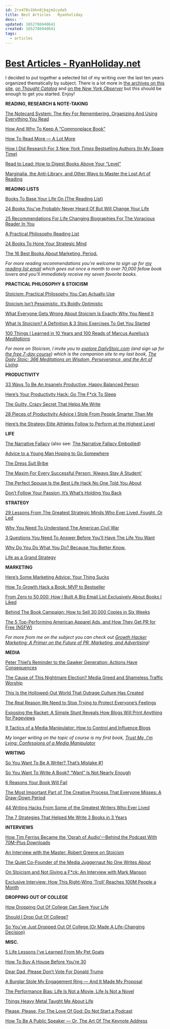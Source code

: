 ```yaml
---
id: 2rx478s1bhn8jbqjm2cyda5
title: Best Articles   Ryanholiday
desc: ''
updated: 1652786940641
created: 1652786940641
tags:
  - articles
---
```


# [Best Articles - RyanHoliday.net](https://ryanholiday.net/best-articles/)

I decided to put together a selected list of my writing over the last ten years organized thematically by subject. There is a lot more in [the archives on this site](https://ryanholiday.net/archive/), [on *Thought Catalog*](http://thoughtcatalog.com/ryan-holiday/) and [on the *New York Observer*](http://observer.com/author/ryan-holiday/) but this should be enough to get you started. Enjoy!

**READING, RESEARCH & NOTE-TAKING**  

[The Notecard System: The Key For Remembering, Organizing And Using Everything You Read](https://ryanholiday.net/the-notecard-system-the-key-for-remembering-organizing-and-using-everything-you-read/)

[How And Why To Keep A “Commonplace Book”](https://ryanholiday.net/how-and-why-to-keep-a-commonplace-book/)

[How To Read More — A Lot More](https://ryanholiday.net/how-to-read-more-a-lot-more/)

[How I Did Research For 3 *New York Times* Bestselling Authors (In My Spare Time)](https://ryanholiday.net/how-i-did-research-for-3-new-york-times-bestselling-authors-in-my-spare-time/)

[Read to Lead: How to Digest Books Above Your “Level”](https://ryanholiday.net/read-to-lead-how-to-digest-books-above-your-level/)

[Marginalia, the Anti-Library, and Other Ways to Master the Lost Art of Reading](https://ryanholiday.net/marginalia-the-anti-library-and-other-ways-to-master-the-lost-art-of-reading/)

**READING LISTS**

[Books To Base Your Life On (The Reading List)](https://ryanholiday.net/reading-list/)

[24 Books You’ve Probably Never Heard Of But Will Change Your Life](https://ryanholiday.net/24-books-youve-probably-never-heard-of-but-will-change-your-life/)

[25 Recommendations For Life Changing Biographies For The Voracious Reader In You](http://thoughtcatalog.com/ryan-holiday/2014/02/25-recommendations-for-life-changing-biographies-for-voracious-readers/)

[A Practical Philosophy Reading List](https://ryanholiday.net/a-practical-philosophy-reading-list/)

[24 Books To Hone Your Strategic Mind](http://thoughtcatalog.com/ryan-holiday/2014/01/24-books-to-hone-your-strategic-mind/)

[The 16 Best Books About Marketing, Period.](http://thoughtcatalog.com/ryan-holiday/2014/10/the-16-best-books-about-marketing-period/)

*For more reading recommendations you’re welcome to sign up for* [*my reading list email*](https://ryanholiday.net/reading-newsletter/) *which goes out once a month to over 70,000 fellow book lovers and you’ll immediately receive my seven favorite books.*

**PRACTICAL PHILOSOPHY & STOICISM**

[Stoicism: Practical Philosophy You Can Actually Use](https://ryanholiday.net/stoicism-a-practical-philosophy-you-can-actually-use/)

[Stoicism Isn’t Pessimistic. It’s Boldly Optimistic](https://ryanholiday.net/stoicism-isnt-pessimistic-its-boldly-optimistic/)

[What Everyone Gets Wrong About Stoicism Is Exactly Why You Need It](http://observer.com/2015/11/what-everyone-gets-wrong-about-stoicism-is-exactly-why-you-need-it/)

[What Is Stoicism? A Definition & 3 Stoic Exercises To Get You Started](http://dailystoic.com/what-is-stoicism-a-definition-3-stoic-exercises-to-get-you-started/)

[100 Things I Learned in 10 Years and 100 Reads of Marcus Aurelius’s *Meditations*](https://ryanholiday.net/100-things-learned-10-years-100-reads-marcus-aureliuss-meditations/)

*For more on Stoicism, I invite you to* [*explore DailyStoic.com*](http://dailystoic.com/) *(and sign up for* [*the free 7-day course*](http://dailystoic.com/new-start-here/)*) which is the companion site to my last book,* [*The Daily Stoic: 366 Meditations on Wisdom, Perseverance, and the Art of Living*](https://www.amazon.com/Daily-Stoic-Meditations-Wisdom-Perseverance/dp/0735211736)*.*

**PRODUCTIVITY**

[33 Ways To Be An Insanely Productive, Happy Balanced Person](http://thoughtcatalog.com/ryan-holiday/2015/02/33-ways-to-be-an-insanely-productive-happy-balanced-person/)

[Here’s Your Productivity Hack: Go The F\*ck To Sleep](http://thoughtcatalog.com/ryan-holiday/2015/07/heres-your-productivity-hack-go-the-fck-to-sleep/)

[The Guilty, Crazy Secret That Helps Me Write](http://thoughtcatalog.com/ryan-holiday/2014/01/the-guilty-crazy-secret-that-helps-me-write/)

[28 Pieces of Productivity Advice I Stole From People Smarter Than Me](https://ryanholiday.net/28-pieces-of-productivity-advice-i-stole-from-people-smarter-than-me/)

[Here’s the Strategy Elite Athletes Follow to Perform at the Highest Level](http://observer.com/2015/12/heres-the-strategy-elite-athletes-follow-to-perform-at-the-highest-level/)

**LIFE**

[The Narrative Fallacy](https://ryanholiday.net/the-narrative-fallacy/) (also see: [The Narrative Fallacy Embodied](https://ryanholiday.net/the-narrative-fallacy-embodied/))

[Advice to a Young Man Hoping to Go Somewhere](https://ryanholiday.net/advice-to-a-young-man-hoping-to-go-somewhere-or-get-something-from-someone-successful/)

[The Dress Suit Bribe](https://ryanholiday.net/the-dress-suit-bribe/)

[The Maxim For Every Successful Person: ‘Always Stay A Student’](https://ryanholiday.net/the-maxim-for-every-successful-person-always-stay-a-student/)

[The Perfect Spouse Is the Best Life Hack No One Told You About](http://observer.com/2015/03/the-perfect-spouse-is-the-best-productivity-hack-no-one-told-you-about/)

[Don’t Follow Your Passion, It’s What’s Holding You Back](http://thoughtcatalog.com/ryan-holiday/2016/06/dont-follow-your-passion-its-whats-holding-you-back/)

**STRATEGY**

[29 Lessons From The Greatest Strategic Minds Who Ever Lived, Fought, Or Led](http://thoughtcatalog.com/ryan-holiday/2016/08/29-lessons-from-the-greatest-strategic-minds-who-ever-lived-fought-or-lead/)

[Why You Need To Understand The American Civil War](http://thoughtcatalog.com/ryan-holiday/2014/04/319406/)

[3 Questions You Need To Answer Before You’ll Have The Life You Want](http://thoughtcatalog.com/ryan-holiday/2015/04/three-decisions-every-person-needs-to-make-and-make-correctly/)

[Why Do You Do What You Do? Because You Better Know.](http://thoughtcatalog.com/ryan-holiday/2014/10/why-do-you-do-what-you-do-because-you-better-know/)

[Life as a Grand Strategy](https://ryanholiday.net/life-as-a-grand-strategy/)

**MARKETING**

[Here’s Some Marketing Advice: Your Thing Sucks](https://ryanholiday.net/heres-some-marketing-advice-your-thing-sucks/)

[How To Growth Hack a Book: MVP to Bestseller](https://medium.com/@RyanHoliday/book-publishing-is-about-as-old-school-as-it-gets-4619cb9baecc)

[From Zero to 50,000: How I Built A Big Email List Exclusively About Books I Liked](https://ryanholiday.net/from-zero-to-50000-how-i-built-a-big-email-list-exclusively-about-books-i-liked/)

[Behind The Book Campaign: How to Sell 30,000 Copies in Six Weeks](http://observer.com/2014/07/behind-the-book-campaign-how-to-sell-30000-copies-in-6-six-weeks/)

[The 5 Top-Performing American Apparel Ads, and How They Get PR for Free (NSFW)](http://fourhourworkweek.com/2012/07/18/ryan-holiday/)

*For more from me on the subject you can check out* [*Growth Hacker Marketing: A Primer on the Future of PR, Marketing, and Advertising*](https://www.amazon.com/Growth-Hacker-Marketing-Primer-Advertising/dp/1591847389)*!*

**MEDIA**

[Peter Thiel’s Reminder to the Gawker Generation: Actions Have Consequences](http://observer.com/2016/05/peter-thiels-reminder-to-the-gawker-generation-actions-have-consequences/)

[The Cause of This Nightmare Election? Media Greed and Shameless Traffic Worship](http://observer.com/2016/02/the-cause-of-this-nightmare-election-media-greed-and-shameless-traffic-worship/)

[This Is the Hollowed-Out World That Outrage Culture Has Created](http://observer.com/2016/01/this-is-the-hollowed-out-world-that-outrage-culture-has-created/)

[The Real Reason We Need to Stop Trying to Protect Everyone’s Feelings](http://observer.com/2015/09/the-real-reason-we-need-to-stop-trying-to-protect-everyones-feelings/)

[Exposing the Racket: A Simple Stunt Reveals How Blogs Will Print Anything for Pageviews](http://observer.com/2013/07/exposing-the-racket-a-simple-stunt-reveals-how-blogs-will-print-anything-for-pageviews/)

[9 Tactics of a Media Manipulator: How to Control and Influence Blogs](http://www.slideshare.net/ryanholiday/9-tactics-of-a-media-manipulator-how-to-control-and-influence-blogs)

*My longer writing on the topic of course is my first book,* [*Trust Me, I’m Lying: Confessions of a Media Manipulator*](https://www.amazon.com/Trust-Me-Lying-Confessions-Manipulator/dp/1591846285)

**WRITING**

[So You Want To Be A Writer? That’s Mistake #1](https://ryanholiday.net/so-you-want-to-be-a-writer-thats-mistake-1/)

[So You Want To Write A Book? “Want” Is Not Nearly Enough](http://thoughtcatalog.com/ryan-holiday/2013/07/so-you-want-to-write-a-book-want-is-not-nearly-enough/)

[6 Reasons Your Book Will Fail](http://thoughtcatalog.com/ryan-holiday/2015/01/5-reasons-your-book-will-fail/)

[The Most Important Part of The Creative Process That Everyone Misses: A Draw-Down Period](http://thoughtcatalog.com/ryan-holiday/2016/04/the-most-important-part-of-the-creative-process-that-everyone-misses-a-draw-down-period/)

[44 Writing Hacks From Some of the Greatest Writers Who Ever Lived](http://thoughtcatalog.com/ryan-holiday/2016/05/44-writing-hacks-from-some-of-the-greatest-writers-who-ever-lived/)

[The 7 Strategies That Helped Me Write 3 Books in 3 Years](https://ryanholiday.net/the-strategies-that-helped-me-write-3-books-in-3-years/)

**INTERVIEWS**

[How Tim Ferriss Became the ‘Oprah of Audio’—Behind the Podcast With 70M-Plus Downloads](http://observer.com/2016/05/how-tim-ferriss-became-the-oprah-of-audio-behind-the-podcast-with-60m-downloads/)

[An Interview with the Master: Robert Greene on Stoicism](http://dailystoic.com/robert-greene-interview/)

[The Quiet Co-Founder of the Media Juggernaut No One Writes About](http://observer.com/2015/09/the-quiet-co-founder-of-the-media-juggernaut-no-one-writes-about/)

[On Stoicism and Not Giving a F\*ck: An Interview with Mark Manson](http://dailystoic.com/mark-manson-interview/)

[Exclusive Interview: How This Right-Wing ‘Troll’ Reaches 100M People a Month](http://observer.com/2016/10/exclusive-interview-how-this-right-wing-troll-reaches-100m-people-a-month/)

**DROPPING OUT OF COLLEGE**

[How Dropping Out Of College Can Save Your Life](https://ryanholiday.net/how-dropping-out-of-college-can-save-your-life-2/)

[Should I Drop Out Of College?](http://thoughtcatalog.com/ryan-holiday/2014/04/should-i-drop-out-of-college/)

[So You’ve Just Dropped Out Of College (Or Made A Life-Changing Decision)](http://thoughtcatalog.com/ryan-holiday/2014/09/so-youve-just-dropped-out-of-college-or-made-a-life-changing-decision/)

**MISC.**

[5 Life Lessons I’ve Learned From My Pet Goats](http://thoughtcatalog.com/ryan-holiday/2015/02/5-life-lessons-ive-learned-from-my-pet-goats/)

[How To Buy A House Before You’re 30](http://thoughtcatalog.com/ryan-holiday/2015/10/how-to-buy-a-house-before-youre-30/)

[Dear Dad, Please Don’t Vote For Donald Trump](https://ryanholiday.net/dear-dad-dont-vote-donald-trump/)

[A Burglar Stole My Engagement Ring — And It Made My Proposal](http://observer.com/2014/02/a-burglar-stole-my-engagement-ring-and-it-made-my-proposal/)

[The Performance Bias: Life Is Not a Movie, Life Is Not a Novel](http://observer.com/2015/08/the-performance-bias-life-is-not-a-movie-life-is-not-a-novel/)

[Things Heavy Metal Taught Me About Life](http://observer.com/2015/04/things-heavy-metal-taught-me-about-life/)

[Please, Please, For The Love Of God: Do Not Start a Podcast](http://thoughtcatalog.com/ryan-holiday/2016/10/please-please-for-the-love-of-god-do-not-start-a-podcast/)

[How To Be A Public Speaker — Or, The Art Of The Keynote Address](http://thoughtcatalog.com/ryan-holiday/2015/01/how-to-be-a-public-speaker-or-the-art-of-the-keynote-address/)
